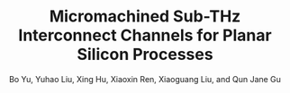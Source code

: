 ---
type: conference
title: Micromachined Sub-THz Interconnect Channels for Planar Silicon Processes
author: Bo Yu, Yuhao Liu, Xing Hu, Xiaoxin Ren, Xiaoguang Liu, and Qun Jane Gu
journal:
volume:
number:
year: 2014
month: Jun.
doi: 10.1109/MWSYM.2014.6848632
pages:
publisher:
booktitle: IEEE MTT-S International Microwave Symposium (IMS)
note:
sort_key: 201406
---